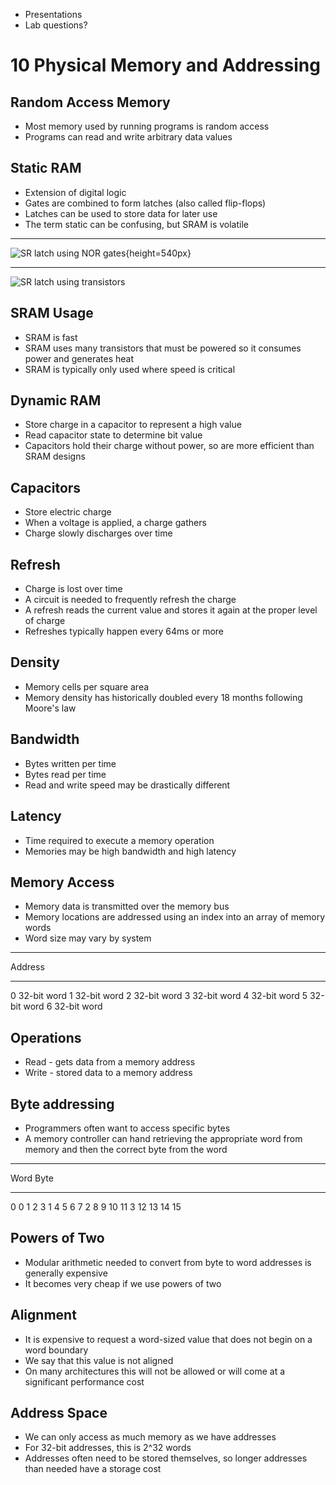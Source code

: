 - Presentations
- Lab questions?

10 Physical Memory and Addressing
=================================

Random Access Memory
--------------------

- Most memory used by running programs is random access
- Programs can read and write arbitrary data values

Static RAM
----------

- Extension of digital logic
- Gates are combined to form latches (also called flip-flops)
- Latches can be used to store data for later use
- The term static can be confusing, but SRAM is volatile

---

![SR latch using NOR gates](https://upload.wikimedia.org/wikipedia/commons/5/53/RS_Flip-flop_%28NOR%29.svg){height=540px}

---

![SR latch using transistors](https://upload.wikimedia.org/wikipedia/commons/a/a5/Transistor_Bistable_interactive_animated-en.svg)

SRAM Usage
----------

- SRAM is fast
- SRAM uses many transistors that must be powered so it consumes power and generates heat
- SRAM is typically only used where speed is critical

Dynamic RAM
-----------

- Store charge in a capacitor to represent a high value
- Read capacitor state to determine bit value
- Capacitors hold their charge without power, so are more efficient than SRAM designs

Capacitors
----------

- Store electric charge
- When a voltage is applied, a charge gathers
- Charge slowly discharges over time

Refresh
-------

- Charge is lost over time
- A circuit is needed to frequently refresh the charge
- A refresh reads the current value and stores it again at the proper level of charge
- Refreshes typically happen every 64ms or more

Density
-------

- Memory cells per square area
- Memory density has historically doubled every 18 months following Moore's law

Bandwidth
---------

- Bytes written per time
- Bytes read per time
- Read and write speed may be drastically different

Latency
-------

- Time required to execute a memory operation
- Memories may be high bandwidth and high latency

Memory Access
-------------

- Memory data is transmitted over the memory bus
- Memory locations are addressed using an index into an array of memory words
- Word size may vary by system

---

Address
------- -----------
0       32-bit word
1       32-bit word
2       32-bit word
3       32-bit word
4       32-bit word
5       32-bit word
6       32-bit word

Operations
----------

- Read - gets data from a memory address
- Write - stored data to a memory address

Byte addressing
---------------

- Programmers often want to access specific bytes
- A memory controller can hand retrieving the appropriate word from memory and then the correct byte from the word

----

Word     Byte
-------  ---- ---- ---- ----
0        0    1    2    3
1        4    5    6    7
2        8    9    10   11
3        12   13   14   15

Powers of Two
-------------

- Modular arithmetic needed to convert from byte to word addresses is generally expensive
- It becomes very cheap if we use powers of two

Alignment
---------

- It is expensive to request a word-sized value that does not begin on a word boundary
- We say that this value is not aligned
- On many architectures this will not be allowed or will come at a significant performance cost

Address Space
-------------

- We can only access as much memory as we have addresses
- For 32-bit addresses, this is 2^32 words
- Addresses often need to be stored themselves, so longer addresses than needed have a storage cost
